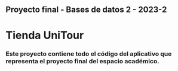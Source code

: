 ## Proyecto final - Bases de datos 2 - 2023-2
# Tienda UniTour
### Este proyecto contiene todo el código del aplicativo que representa el proyecto final del espacio académico.